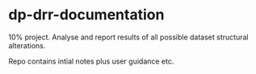 # dp-drr-documentation

10% project. Analyse and report results of all possible dataset structural alterations.

Repo contains intial notes plus user guidance etc.
